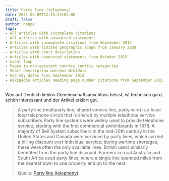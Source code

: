 ```yaml
---
title: Party line (telephony)
date: 2021-04-09T12:15:23+02:00
draft: false
author: noqqe
tags:
- All articles with incomplete citations
- All articles with unsourced statements
- Articles with incomplete citations from September 2015
- Articles with limited geographic scope from January 2020
- Articles with short description
- Articles with unsourced statements from October 2015
- Local loop
- Pages in non-existent country centric categories
- Short description matches Wikidata
- Use mdy dates from September 2015
- Wikipedia articles needing page number citations from September 2015
---
```


Was auf Deutsch lieblos Gemeinschaftsanschluss heisst, ist technisch ganz
schön interessant und der Artikel erklärt gut.

> A party line (multiparty line, shared service line, party wire) is a local
> loop telephone circuit that is shared by multiple telephone service
> subscribers.Party line systems were widely used to provide telephone service,
> starting with the first commercial switchboards in 1878. A majority of Bell
> System subscribers in the mid-20th century in the United States and Canada
> were serviced by party lines, which carried a billing discount over individual
> service; during wartime shortages, these were often the only available lines.
> British users similarly benefited from the party line discount. Farmers in
> rural Australia and South Africa used party lines, where a single line spanned
> miles from the nearest town to one property and on to the next.
>
> Quelle: [Party line (telephony)](https://en.wikipedia.org/wiki/Party_line_(telephony))
